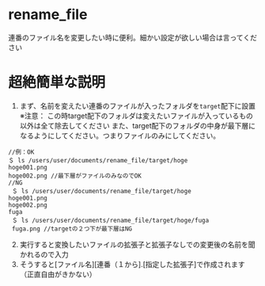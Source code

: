 # rename_file
連番のファイル名を変更したい時に便利。細かい設定が欲しい場合は言ってください

# 超絶簡単な説明
1. まず、名前を変えたい連番のファイルが入ったフォルダを`target`配下に設置
※注意：
この時target配下のフォルダは変えたいファイルが入っているもの以外は全て除去してください
また、target配下のフォルダの中身が最下層になるようにしてください。つまりファイルのみにしてください。
 ```
 //例：OK
 ＄ ls /users/user/documents/rename_file/target/hoge
 hoge001.png 
 hoge002.png //最下層がファイルのみなのでOK
 //NG
  ＄ ls /users/user/documents/rename_file/target/hoge
 hoge001.png 
 hoge002.png
 fuga
  ＄ ls /users/user/documents/rename_file/target/hoge/fuga
  fuga.png //targetの２つ下が最下層はNG
 ```
 
 2. 実行すると変換したいファイルの拡張子と拡張子なしでの変更後の名前を聞かれるので入力  
 3. そうすると[ファイル名][連番（１から].[指定した拡張子]で作成されます（正直自由がきかない）
